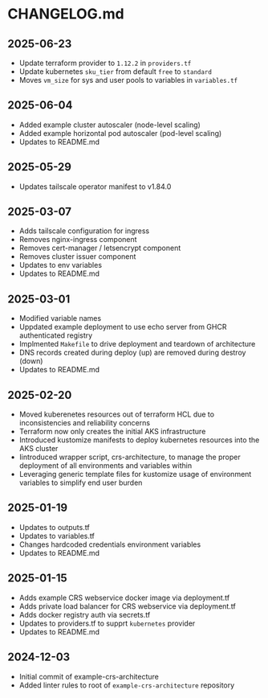 # CHANGELOG.md

## 2025-06-23

- Update terraform provider to `1.12.2` in `providers.tf`
- Update kubernetes `sku_tier` from default `free` to `standard`
- Moves `vm_size` for sys and user pools to variables in `variables.tf`

## 2025-06-04

- Added example cluster autoscaler (node-level scaling)
- Added example horizontal pod autoscaler (pod-level scaling)
- Updates to README.md

## 2025-05-29

- Updates tailscale operator manifest to v1.84.0

## 2025-03-07

- Adds tailscale configuration for ingress
- Removes nginx-ingress component
- Removes cert-manager / letsencrypt component
- Removes cluster issuer component
- Updates to env variables
- Updates to README.md

## 2025-03-01

- Modified variable names
- Uppdated example deployment to use echo server from GHCR authenticated registry
- Implmented `Makefile` to drive deployment and teardown of architecture
- DNS records created during deploy (up) are removed during destroy (down)
- Updates to README.md

## 2025-02-20

- Moved kuberenetes resources out of terraform HCL due to inconsistencies and reliability concerns
- Terraform now only creates the initial AKS infrastructure
- Introduced kustomize manifests to deploy kubernetes resources into the AKS cluster
- Iintroduced wrapper script, crs-architecture, to manage the proper deployment of all environments and variables within
- Leveraging generic template files for kustomize usage of environment variables to simplify end user burden

## 2025-01-19

- Updates to outputs.tf
- Updates to variables.tf
- Changes hardcoded credentials environment variables
- Updates to README.md

## 2025-01-15

- Adds example CRS webservice docker image via deployment.tf
- Adds private load balancer for CRS webservice via deployment.tf
- Adds docker registry auth via secrets.tf
- Updates to providers.tf to supprt `kubernetes` provider
- Updates to README.md

## 2024-12-03

- Initial commit of example-crs-architecture
- Added linter rules to root of `example-crs-architecture` repository
